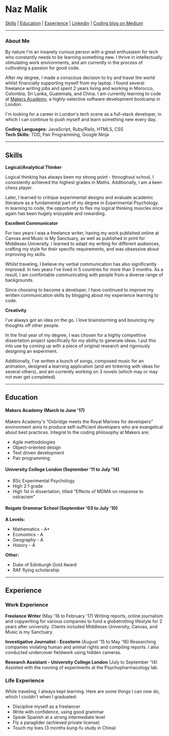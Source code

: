 # Naz Malik

[Skills](#skills) | [Education](#education) | [Experience](#experience) | [Linkedin](https://www.linkedin.com/in/naz-malik-72401199/) | [Coding blog on Medium](http://www.medium.com/@nazwhale)
***

### About Me

By nature I'm an insanely curious person with a great enthusiasm for tech who constantly needs to be learning something new. I thrive in intellectually stimulating work environments, and am currently in the process of cultivating a passion for good code.

After my degree, I made a conscious decision to try and travel the world whilst financially supporting myself from my laptop. I found several freelance writing jobs and spent 2 years living and working in Morocco, Colombia, Sri Lanka, Guatemala, and China. I am currently learning to code at [Makers Academy](http://www.makersacademy.com/), a highly-selective software development bootcamp in London.

I'm looking for a career in London's tech scene as a full-stack developer, in which I can continue to push myself and learn something new every day.

**Coding Languages:** JavaScript, Ruby/Rails, HTML5, CSS  
**Tech Skills:** TDD, Pair Programming, Google Ninja

***

## <a name="skills">Skills</a>

**Logical/Analytical Thinker**

Logical thinking has always been my strong point - throughout school, I consistently achieved the highest grades in Maths. Additionally, I am a keen chess player.

Later, I learned to critique experimental designs and evaluate academic literature as a fundamental part of my degree in Experimental Psychology. In learning to code, the opportunity to flex my logical thinking muscles once again has been hugely enjoyable and rewarding.

**Excellent Communicator**

For two years I was a freelance writer, having my work published online at Canvas and Music is My Sanctuary, as well as published in print for Middlesex University. I learned to adapt my writing for different audiences, crafting my style for their specific requirements, and was obsessive about improving my skills.

Whilst traveling, I believe my verbal communication has also significantly improved. In two years I've lived in 5 countries for more than 3 months. As a result, I am comfortable communicating with people from a diverse range of backgrounds.

Since choosing to become a developer, I have continued to improve my written communication skills by blogging about my experience learning to code.

**Creativity**

I've always got an idea on the go. I love brainstorming and bouncing my thoughts off other people.

In the final year of my degree, I was chosen for a highly competitive dissertation project specifically for my ability to generate ideas. I put this into use by coming up with a piece of original research and rigorously designing an experiment.

Additionally, I've written a bunch of songs, composed music for an animation, designed a learning application (and am tinkering with ideas for several others), and am currently working on 3 novels (which may or may not ever get completed).

***

## <a name="education">Education</a>

#### Makers Academy (March to June '17)

Makers Academy's “Oxbridge meets the Royal Marines for developers” environment aims to produce self-sufficient developers who are evangelical about best practices. Integral to the coding philosophy at Makers are:

- Agile methodologies
- Object-oriented design
- Test driven development
- Pair programming

#### University College London (September '11 to July '14)

- BSc Experimental Psychology
- High 2:1 grade
- High 1st in dissertation, titled "Effects of MDMA on response to ostracism"

#### Reigate Grammar School (September '03 to July '10)

**A Levels:**

- Mathematics - A*
- Economics - A
- Geography - A
- History - A

**Other:**

- Duke of Edinburgh Gold Award
- RAF flying scholarship

***

## <a name="experience">Experience</a>

### Work Experience

**Freelance Writer** (May '16 to February '17)
Writing reports, online journalism and copywriting for various companies to fund a globetrotting lifestyle for 2 years after university. Clients included Middlesex University, Canvas, and Music is my Sanctuary.

**Investigative Journalist - Ecostorm** (August '15 to May '16)
Researching companies violating human and animal rights and compiling reports. I also conducted undercover fieldwork using hidden cameras.

**Research Assistant - University College London** (July to September '14)
Assisted with the running of experiments at the Psychopharmacology lab.

### Life Experience

While traveling, I always kept learning.
Here are some things I can now do, which I couldn't when I graduated:

- Discipline myself as a freelancer
- Write with confidence, using good grammar
- Speak Spanish at a strong intermediate level
- Fly a paraglider (achieved private license)
- Touch my toes (3 months kung-fu study in China)
